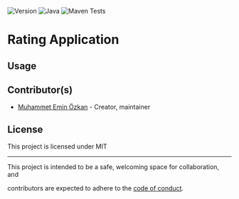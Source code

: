 
![Version](https://img.shields.io/badge/version-0.0.1-orange.svg)
![Java](https://img.shields.io/badge/Java-v21.0.1-blue)
![Maven Tests](https://camo.githubusercontent.com/2a4bd689c8f32d0570a800e151e0d03b441b82b4f472ac527d5ee8ebfe1b88bf/68747470733a2f2f696d672e736869656c64732e696f2f62616467652f74657374732d362532307061737365642d73756363657373)
  

# Rating Application


## Usage
  

## Contributor(s)

  

* [Muhammet Emin Özkan](https://github.com/eminozkan) - Creator, maintainer


## License

  

This project is licensed under MIT

  

---

  

This project is intended to be a safe, welcoming space for collaboration, and

contributors are expected to adhere to the [code of conduct][coc].

  

[coc]: https://github.com/eminozkan/rating-application/blob/main/CODE_OF_CONDUCT.md